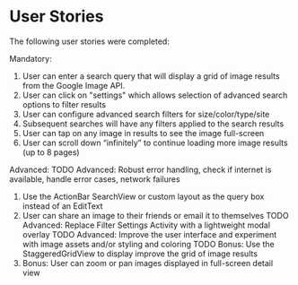 

# User Stories

The following user stories were completed:

Mandatory:
1. User can enter a search query that will display a grid of image results from the Google Image API.
1. User can click on "settings" which allows selection of advanced search options to filter results
1. User can configure advanced search filters for size/color/type/site
1. Subsequent searches will have any filters applied to the search results
1. User can tap on any image in results to see the image full-screen
1. User can scroll down “infinitely” to continue loading more image results (up to 8 pages)

Advanced:
TODO Advanced: Robust error handling, check if internet is available, handle error cases, network failures
1. Use the ActionBar SearchView or custom layout as the query box instead of an EditText
1. User can share an image to their friends or email it to themselves
TODO Advanced: Replace Filter Settings Activity with a lightweight modal overlay
TODO Advanced: Improve the user interface and experiment with image assets and/or styling and coloring
TODO Bonus: Use the StaggeredGridView to display improve the grid of image results
1. Bonus: User can zoom or pan images displayed in full-screen detail view
